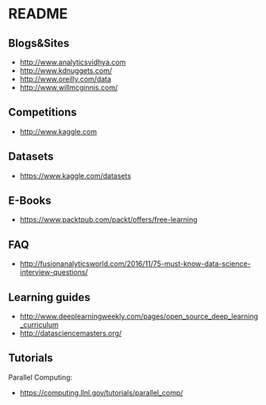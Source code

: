 README
======

Blogs&Sites
-----------

 - http://www.analyticsvidhya.com
 - http://www.kdnuggets.com/
 - http://www.oreilly.com/data
 - http://www.willmcginnis.com/

Competitions
------------

 - http://www.kaggle.com

Datasets
--------

 - https://www.kaggle.com/datasets


E-Books
-------

 - https://www.packtpub.com/packt/offers/free-learning

FAQ
---

- http://fusionanalyticsworld.com/2016/11/75-must-know-data-science-interview-questions/

Learning guides
---------------

- http://www.deeplearningweekly.com/pages/open_source_deep_learning_curriculum
- http://datasciencemasters.org/

Tutorials
---------

Parallel Computing:
 - https://computing.llnl.gov/tutorials/parallel_comp/
